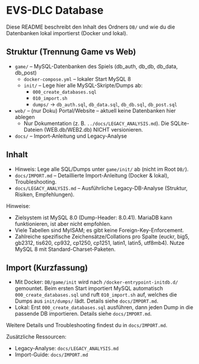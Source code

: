 # EVS-DLC Database

Diese README beschreibt den Inhalt des Ordners `DB/` und wie du die Datenbanken lokal importierst (Docker und lokal).

## Struktur (Trennung Game vs Web)

- `game/` – MySQL-Datenbanken des Spiels (db_auth, db_db, db_data, db_post)
	- `docker-compose.yml` – lokaler Start MySQL 8
	- `init/` – Lege hier alle MySQL-Skripte/Dumps ab:
		- `000_create_databases.sql`
		- `010_import.sh`
		- `dumps/` → `db_auth.sql`, `db_data.sql`, `db_db.sql`, `db_post.sql`
- `web/` – (nur Doku) Portal/Website – aktuell keine Datenbanken hier ablegen
	- Nur Dokumentation (z. B. `../docs/LEGACY_ANALYSIS.md`). Die SQLite-Dateien (WEB.db/WEB2.db) NICHT versionieren.
- `docs/` – Import-Anleitung und Legacy-Analyse

## Inhalt

- Hinweis: Lege alle SQL/Dumps unter `game/init/` ab (nicht im Root `DB/`).
 - `docs/IMPORT.md` – Detaillierte Import-Anleitung (Docker & lokal), Troubleshooting.
 - `docs/LEGACY_ANALYSIS.md` – Ausführliche Legacy-DB-Analyse (Struktur, Risiken, Empfehlungen).

Hinweise:
- Zielsystem ist MySQL 8.0 (Dump-Header: 8.0.41). MariaDB kann funktionieren, ist aber nicht empfohlen.
- Viele Tabellen sind MyISAM; es gibt keine Foreign-Key-Enforcement.
- Zahlreiche spezifische Zeichensätze/Collations pro Spalte (euckr, big5, gb2312, tis620, cp932, cp1250, cp1251, latin1, latin5, utf8mb4). Nutze MySQL 8 mit Standard-Charset-Paketen.

## Import (Kurzfassung)

- Mit Docker: `DB/game/init` wird nach `/docker-entrypoint-initdb.d/` gemountet. Beim ersten Start importiert MySQL automatisch `000_create_databases.sql` und ruft `010_import.sh` auf, welches die Dumps aus `init/dumps/` lädt. Details siehe `docs/IMPORT.md`.
- Lokal: Erst `000_create_databases.sql` ausführen, dann jeden Dump in die passende DB importieren. Details siehe `docs/IMPORT.md`.

Weitere Details und Troubleshooting findest du in `docs/IMPORT.md`.

Zusätzliche Ressourcen:
- Legacy-Analyse: `docs/LEGACY_ANALYSIS.md`
- Import-Guide: `docs/IMPORT.md`
